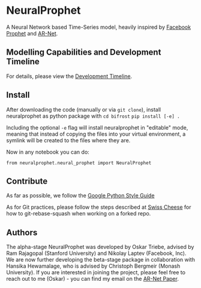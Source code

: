 # NeuralProphet
A Neural Network based Time-Series model, heavily inspired by [Facebook Prophet](https://github.com/facebook/prophet) and [AR-Net](https://github.com/ourownstory/AR-Net).

## Modelling Capabilities and Development Timeline
For details, please view the [Development Timeline](development_timeline.md).

## Install
After downloading the code (manually or via `git clone`), install neuralprophet as python package with
`cd bifrost`
`pip install [-e] .`

Including the optional `-e` flag will install neuralprophet in "editable" mode, meaning that instead of copying the files into your virtual environment, a symlink will be created to the files where they are.

Now in any notebook you can do:

`from neuralprophet.neural_prophet import NeuralProphet`


## Contribute
As far as possible, we follow the [Google Python Style Guide](http://google.github.io/styleguide/pyguide.html)

As for Git practices, please follow the steps described at [Swiss Cheese](https://github.com/ourownstory/swiss-cheese/blob/master/git_best_practices.md) for how to git-rebase-squash when working on a forked repo.


## Authors
The alpha-stage NeuralProphet was developed by Oskar Triebe, advised by Ram Rajagopal (Stanford University) and Nikolay Laptev (Facebook, Inc). 
We are now further developing the beta-stage package in collaboration with Hansika Hewamalage, who is advised by Christoph Bergmeir (Monash University).
If you are interested in joining the project, please feel free to reach out to me (Oskar) - you can find my email on the [AR-Net Paper](https://arxiv.org/pdf/1911.12436.pdf).
